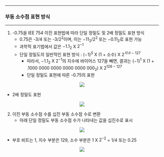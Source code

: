-----
### 부동 소수점 표현 방식
-----
1. -0.75을 IEE 754 이진 표현법에 따라 단일 정밀도 및 2배 정밀도 표현 방식
   - 0.75은 -3/4 또는 -3/$2^{2}$이며, 이는 $-11_{2}$/$2^{2}$ 또는 $-0.11_{2}$로 표현 가능
   - 과학적 표기법에서 값은 $-1.1_{2}$ X $2^{-1}$
   - 단일 정밀도의 일반적인 표현 방식 : $(-1)^{S}$ X (1 + 소수) X $2^{지수-127}$
     + 따라서, $-1.1_{2}$ X $2^{-1}$의 지수에 바이어스 127을 빼면, 결과는 $(-1)^{1}$ X (1 + .1000 0000 0000 0000 0000 $000_{2}$) X $2^{126-127}$
     + 단일 정밀도 표현에 따른 -0.75의 표현
<div align="center">
<img src="https://github.com/user-attachments/assets/b7d0f04b-3ee5-4de8-a37c-6fc52e204a77">
</div>

   - 2배 정밀도 표현
<div align="center">
<img src="https://github.com/user-attachments/assets/69711862-369a-4c77-90a3-4eb5c9791c4f">
</div>

2. 이진 부동 소수점 수를 십진 부동 소수점 수로 변환
   - 아래 단일 정밀도 부동 소수점 수가 나타내는 값을 십진수로 표시
<div align="center">
<img src="https://github.com/user-attachments/assets/e847dca7-2eea-4f53-9b24-f58553f01d77">
</div>

   - 부호 비트는 1, 지수 부분은 129, 소수 부분은 1 X $2^{-2}$ = 1/4 또는 0.25
<div align="center">
<img src="https://github.com/user-attachments/assets/ffb2238a-e76b-481d-a3bf-c821eb9ee175">
</div>

